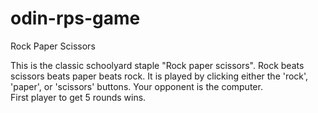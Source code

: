 # odin-rps-game
Rock Paper Scissors

This is the classic schoolyard staple "Rock paper scissors". Rock beats scissors beats paper beats rock. 
It is played by clicking either the 'rock', 'paper', or 'scissors' buttons. Your opponent is the computer.  
First player to get 5 rounds wins.